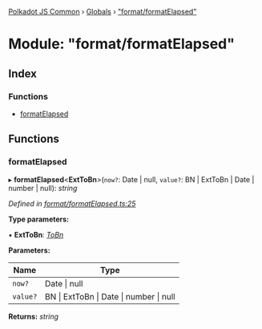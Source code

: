 [Polkadot JS Common](../README.md) › [Globals](../globals.md) › ["format/formatElapsed"](_format_formatelapsed_.md)

# Module: "format/formatElapsed"

## Index

### Functions

* [formatElapsed](_format_formatelapsed_.md#formatelapsed)

## Functions

###  formatElapsed

▸ **formatElapsed**<**ExtToBn**>(`now?`: Date | null, `value?`: BN | ExtToBn | Date | number | null): *string*

*Defined in [format/formatElapsed.ts:25](https://github.com/polkadot-js/common/blob/adb1c1fe/packages/util/src/format/formatElapsed.ts#L25)*

**Type parameters:**

▪ **ExtToBn**: *[ToBn](../interfaces/_types_.tobn.md)*

**Parameters:**

Name | Type |
------ | ------ |
`now?` | Date &#124; null |
`value?` | BN &#124; ExtToBn &#124; Date &#124; number &#124; null |

**Returns:** *string*
